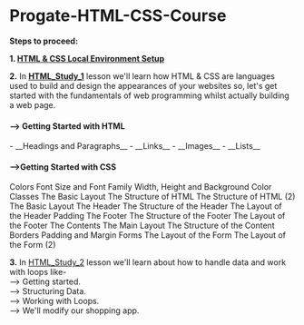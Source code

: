 # Progate-HTML-CSS-Course

**Steps to proceed:**

**1. [HTML & CSS Local Environment Setup](https://progate.com/docs/html-env-win)**

**2.** In **[HTML_Study_1](https://github.com/kishanrajput23/Progate-HTML-CSS-Course/tree/main/html_study_1)** lesson we'll learn how HTML & CSS are languages used to build and design the appearances of your websites so, let's get started with the fundamentals of web programming whilst actually building a web page.
<h4>--> Getting Started with HTML</h4>
- __Headings and Paragraphs__
- __Links__
- __Images__
- __Lists__

<h4>-->Getting Started with CSS</h4>
Colors
Font Size and Font Family
Width, Height and Background Color
Classes
The Basic Layout
The Structure of HTML
The Structure of HTML (2)
The Basic Layout
The Header
The Structure of the Header
The Layout of the Header
Padding
The Footer
The Structure of the Footer
The Layout of the Footer
The Contents
The Main Layout
The Structure of the Content
Borders
Padding and Margin
Forms
The Layout of the Form
The Layout of the Form (2)

**3.** In [HTML_Study_2](https://github.com/kishanrajput23/Progate-HTML-CSS-Course/tree/main/html_study_2) lesson we'll learn about how to handle data and work with loops like-\
--> Getting started.\
--> Structuring Data.\
--> Working with Loops.\
--> We'll modify our shopping app.
